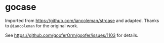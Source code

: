 # gocase

Imported from https://github.com/iancoleman/strcase and adapted. Thanks to `@iancoleman` for the original work.

See https://github.com/gooferOrm/goofer/issues/1103 for details.
